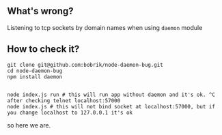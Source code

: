 ## What's wrong?

Listening to tcp sockets by domain names when using `daemon` module

## How to check it?

```
git clone git@github.com:bobrik/node-daemon-bug.git
cd node-daemon-bug
npm install daemon


node index.js run # this will run app without daemon and it's ok. ^C after checking telnet localhost:57000
node index.js # this will not bind socket at localhost:57000, but if you change localhost to 127.0.0.1 it's ok
```

so here we are.